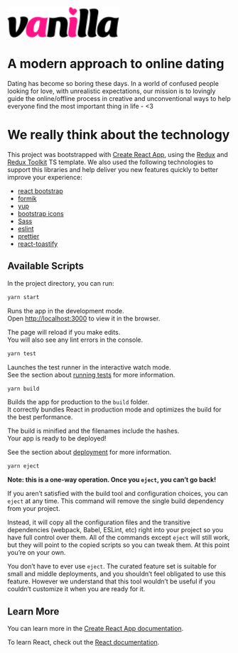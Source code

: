 <img src="./src/assets/svg/vanilla.svg" alt="vanilla dating" width="50%">

# A modern approach to online dating

Dating has become so boring these days. In a world of confused people looking for love, with unrealistic expectations, our mission is to lovingly guide the online/offline process in creative and unconventional ways to help everyone find the most important thing in life - <3

# We really think about the technology

This project was bootstrapped with [Create React App](https://github.com/facebook/create-react-app), using the [Redux](https://redux.js.org/) and [Redux Toolkit](https://redux-toolkit.js.org/) TS template. We also used the following technologies to support this libraries and help deliver you new features quickly to better improve your experience:

-   [react bootstrap](https://react-bootstrap.netlify.app/)
-   [formik](https://formik.org/docs/overview)
-   [yup](https://github.com/jquense/yup)
-   [bootstrap icons](https://icons.getbootstrap.com/)
-   [Sass](https://sass-lang.com/)
-   [eslint](https://eslint.org/)
-   [prettier](https://prettier.io/)
-   [react-toastify](https://fkhadra.github.io/react-toastify/introduction)

## Available Scripts

In the project directory, you can run:

```bash
yarn start
```

Runs the app in the development mode.\
Open [http://localhost:3000](http://localhost:3000) to view it in the browser.

The page will reload if you make edits.\
You will also see any lint errors in the console.

```bash
yarn test
```

Launches the test runner in the interactive watch mode.\
See the section about [running tests](https://facebook.github.io/create-react-app/docs/running-tests) for more information.

```bash
yarn build
```

Builds the app for production to the `build` folder.\
It correctly bundles React in production mode and optimizes the build for the best performance.

The build is minified and the filenames include the hashes.\
Your app is ready to be deployed!

See the section about [deployment](https://facebook.github.io/create-react-app/docs/deployment) for more information.

```bash
yarn eject
```

**Note: this is a one-way operation. Once you `eject`, you can’t go back!**

If you aren’t satisfied with the build tool and configuration choices, you can `eject` at any time. This command will remove the single build dependency from your project.

Instead, it will copy all the configuration files and the transitive dependencies (webpack, Babel, ESLint, etc) right into your project so you have full control over them. All of the commands except `eject` will still work, but they will point to the copied scripts so you can tweak them. At this point you’re on your own.

You don’t have to ever use `eject`. The curated feature set is suitable for small and middle deployments, and you shouldn’t feel obligated to use this feature. However we understand that this tool wouldn’t be useful if you couldn’t customize it when you are ready for it.

## Learn More

You can learn more in the [Create React App documentation](https://facebook.github.io/create-react-app/docs/getting-started).

To learn React, check out the [React documentation](https://reactjs.org/).
